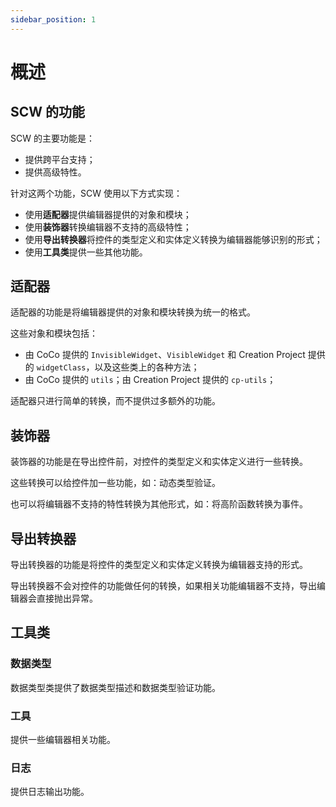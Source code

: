```yaml
---
sidebar_position: 1
---
```


# 概述

## SCW 的功能

SCW 的主要功能是：

- 提供跨平台支持；
- 提供高级特性。

针对这两个功能，SCW 使用以下方式实现：

- 使用**适配器**提供编辑器提供的对象和模块；
- 使用**装饰器**转换编辑器不支持的高级特性；
- 使用**导出转换器**将控件的类型定义和实体定义转换为编辑器能够识别的形式；
- 使用**工具类**提供一些其他功能。

## 适配器

适配器的功能是将编辑器提供的对象和模块转换为统一的格式。

这些对象和模块包括：

- 由 CoCo 提供的 `InvisibleWidget`、`VisibleWidget` 和 Creation Project 提供的 `widgetClass`，以及这些类上的各种方法；
- 由 CoCo 提供的 `utils`；由 Creation Project 提供的 `cp-utils`；

适配器只进行简单的转换，而不提供过多额外的功能。

## 装饰器

装饰器的功能是在导出控件前，对控件的类型定义和实体定义进行一些转换。

这些转换可以给控件加一些功能，如：动态类型验证。

也可以将编辑器不支持的特性转换为其他形式，如：将高阶函数转换为事件。

## 导出转换器

导出转换器的功能是将控件的类型定义和实体定义转换为编辑器支持的形式。

导出转换器不会对控件的功能做任何的转换，如果相关功能编辑器不支持，导出编辑器会直接抛出异常。

## 工具类

### 数据类型

数据类型类提供了数据类型描述和数据类型验证功能。

### 工具

提供一些编辑器相关功能。

### 日志

提供日志输出功能。
